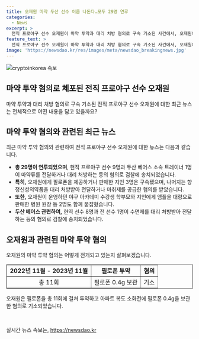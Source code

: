 ```yaml
---
title: 오재원 마약 두산 선수 이름 나돈다…모두 29명 연루
categories:
  - News
excerpt: >
  전직 프로야구 선수 오재원이 마약 투약과 대리 처방 혐의로 구속 기소된 사건에서, 오재원에게 마약류를 전달하는 등 연루된 29명 가운데 현직 프로야구 선수 9명과 두산 베어스 트레이너 1명이 확인됐다. 이 가운데 오재원에게 필로폰을 제공하거나 판매한 지인 3명은 이미 구속됐으며, 나머지 연루된 인원은 향정신성의약품을 대신 처방받아 전달하거나 마약류를 공급한 혐의를 받고 있다. 또한, 오재원이 운영하던 야구 아카데미 수강생 학부모와 병원 관계자 2명도 범행에 가담한 것으로 전해졌다. 현역 두산 베어스 선수 8명과 전 두산 베어스 선수 2명, 그리고 국가대표 투수 출신 전 프로야구 선수 1명이 이 사건에 연루돼 검찰에 송치됐다. 두산 베어스는 현역 선수 8명이 검찰에 넘겨졌는데, 경찰 측의 현역 두산 베어스 선수는 9명 주장과는 상이하다고 주장했다.
feature_text: >
  전직 프로야구 선수 오재원이 마약 투약과 대리 처방 혐의로 구속 기소된 사건에서, 오재원에게 마약류를 전달하는 등 연루된 29명 가운데 현직 프로야구 선수 9명과 두산 베어스 트레이너 1명이 확인됐다. 이 가운데 오재원에게 필로폰을 제공하거나 판매한 지인 3명은 이미 구속됐으며, 나머지 연루된 인원은 향정신성의약품을 대신 처방받아 전달하거나 마약류를 공급한 혐의를 받고 있다. 또한, 오재원이 운영하던 야구 아카데미 수강생 학부모와 병원 관계자 2명도 범행에 가담한 것으로 전해졌다. 현역 두산 베어스 선수 8명과 전 두산 베어스 선수 2명, 그리고 국가대표 투수 출신 전 프로야구 선수 1명이 이 사건에 연루돼 검찰에 송치됐다. 두산 베어스는 현역 선수 8명이 검찰에 넘겨졌는데, 경찰 측의 현역 두산 베어스 선수는 9명 주장과는 상이하다고 주장했다.
image: 'https://newsdao.kr/res/images/meta/newsdao_breakingnews.jpg'
---
```


<p><img src="https://newsdao.kr/res/images/meta/newsdao_breakingnews.jpg" alt="cryptoinkorea 속보" /></p>

<h2>마약 투약 혐의로 체포된 전직 프로야구 선수 오재원</h2>

<p data-ke-size="size16">마약 투약과 대리 처방 혐의로 구속 기소된 전직 프로야구 선수 오재원에 대한 최근 뉴스는 전체적으로 어떤 내용을 담고 있을까요?</p>

<h2 data-ke-size="size26">마약 투약 혐의와 관련된 최근 뉴스</h2>

<p data-ke-size="size16">최근 마약 투약 혐의와 관련하여 전직 프로야구 선수 오재원에 대한 뉴스는 다음과 같습니다.</p>

<ul>
  <li><b>총 29명이 연루되었으며</b>, 현직 프로야구 선수 9명과 두산 베어스 소속 트레이너 1명이 마약류를 전달하거나 대리 처방하는 등의 혐의로 검찰에 송치되었습니다.</li>
  <li><b>특히,</b> 오재원에게 필로폰을 제공하거나 판매한 지인 3명은 구속됐으며, 나머지는 향정신성의약품을 대리 처방받아 전달하거나 마취제를 공급한 혐의를 받았습니다.</li>
  <li><b>또한,</b> 오재원이 운영하던 야구 아카데미 수강생 학부모와 지인에게 앰플을 대량으로 판매한 병원 원장 등 2명도 함께 붙잡혔습니다.</li>
  <li><b>두산 베어스 관련하여,</b> 현역 선수 8명과 전 선수 1명이 수면제를 대리 처방받아 전달하는 등의 혐의로 검찰에 송치되었습니다.</li>
</ul>

<h2 data-ke-size="size26">오재원과 관련된 마약 투약 혐의</h2>

<p data-ke-size="size16">오재원의 마약 투약 혐의는 어떻게 전개되고 있는지 살펴보겠습니다.</p>

<table style="width: 100%;" border="1">
<tbody>
<tr>
<td style="text-align: center; height: 17px;"><b>2022년 11월 - 2023년 11월</b></td>
<td style="text-align: center; height: 17px;"><b>필로폰 투약</b></td>
<td style="text-align: center; height: 17px;"><b>혐의</b></td>
</tr>
<tr>
<td style="text-align: center; height: 17px;">총 11회</td>
<td style="text-align: center; height: 17px;">필로폰 0.4g 보관</td>
<td style="text-align: center; height: 17px;">기소</td>
</tr>
</tbody>
</table>

<p data-ke-size="size16">오재원은 필로폰을 총 11회에 걸쳐 투약하고 아파트 복도 소화전에 필로폰 0.4g을 보관한 혐의로 기소되었습니다.</p>

<p data-ke-size="size16">&nbsp;</p>
실시간 뉴스 속보는, <a href="https://newsdao.kr" rel="dofollow">https://newsdao.kr</a>


